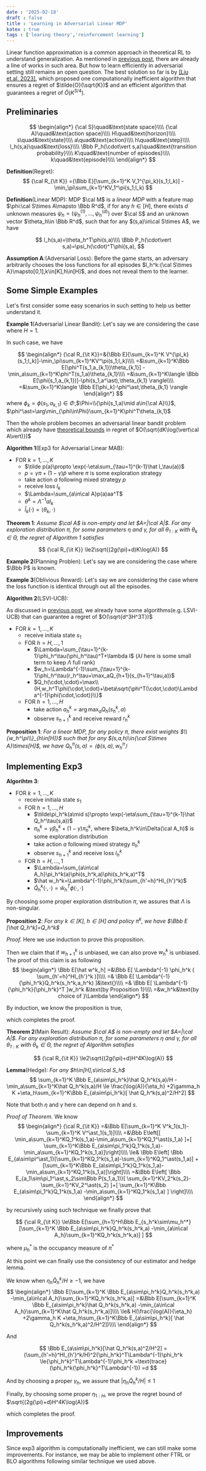 ```yaml
---
date : '2025-02-18'
draft : false
title : 'Learning in Adversarial Linear MDP'
katex : true
tags : ['learing theory','reinforcement learning']
---
```


Linear function approximation is a common approach in theoretical RL to understand generalization.
As mentioned in [previous post](/post/generalization-in-rl/),
there are already a line of works in such area.
But how to learn efficiently in adversarial setting still remains an open question.
The best solution so far is by [[Liu et.al. 2023]](https://arxiv.org/pdf/2310.11550),
which proposed one computationally inefficient algorithm that ensures a regret of $\tilde{O}(\sqrt{K})$
and an efficient algorithm that guarantees a regret of $\tilde{O}(K^{3/4})$.

## Preliminaries

$$
\begin{align*}
    {\cal S}\quad&\text{state space}\\\\
    {\cal A}\quad&\text{action space}\\\\
    H\quad&\text{horizon}\\\\
    s\quad&\text{state}\\\\
    a\quad&\text{action}\\\\
    h\quad&\text{step}\\\\
    l_h(s,a)\quad&\text{loss}\\\\
    \Bbb P_h(\cdot\vert s,a)\quad&\text{transition probability}\\\\
    K\quad&\text{number of episodes}\\\\
    k\quad&\text{episode}\\\\
\end{align*}
$$

**Definition**(Regret):
$$
{\cal R_{\it K}}
={\Bbb E}[\sum_{k=1}^K V_1^{\pi_k}(s_1;l_k)]
-\min_\pi\sum_{k=1}^KV_1^\pi(s_1;l_k)
$$

**Definition**(Linear MDP):
MDP $\cal M$ is a *linear MDP* with a feature map $\phi:\cal S\times A\mapsto \Bbb R^d$,
if for any $h\in[H]$,
there exists $d$ unknown measures $\psi_h=(\psi_h^{(1)},\ldots,\psi_h^{(d)})$ over $\cal S$
and an unknown vector $\theta_h\in \Bbb R^d$,
such that for any $(s,a)\in\cal S\times A$,
we have

$$
l_h(s,a)=\theta_h^T\phi(s,a)\\\\
\Bbb P_h(\cdot\vert s,a)=\psi_h(\cdot)^T\phi(s,a),
$$

**Assumption A**:(Adversarial Loss):
Before the game starts,
an adversary arbitrarily chooses the loss functions for all episodes
$l_h^k:{\cal S\times A}\mapsto[0,1],k\in[K],h\in[H]$,
and does not reveal them to the learner.

## Some Simple Examples

Let's first consider some easy scenarios in such setting to help us better understand it.

**Example 1**(Adversarial Linear Bandit):
Let's say we are considering the case where $H=1$.

In such case, we have

$$
\begin{align*}
{\cal R_{\it K}}=&{\Bbb E}[\sum_{k=1}^K V^{\pi_k}(s_1;l_k)]-\min_\pi\sum_{k=1}^KV^\pi(s_1;l_k)\\\\
=&\sum_{k=1}^K\Bbb E[\phi^T(s_1,a_{k,1})\theta_{k,1}]
-\min_a\sum_{k=1}^K\phi^T(s_1,a)\theta_{k,1}\\\\
=&\sum_{k=1}^K\langle \Bbb E[\phi(s_1,a_{k,1})]-\phi(s_1,a^\ast),\theta_{k,1} \rangle\\\\
=&\sum_{k=1}^K\langle \Bbb E[\phi_k]-\phi^\ast,\theta_{k,1} \rangle
\end{align*}
$$
where $\phi_k=\phi(s_1,a_{k,1})\in\Phi$,$\Phi=\\{\phi(s_1,a)\mid a\in{\cal A}\\}$, $\phi^\ast=\arg\min_{\phi\in\Phi}\sum_{k=1}^K\phi^T\theta_{k,1}$
<!-- 
If the theta is known to us, then the problem becomes simple
$$
{\cal V}=\min_{\phi_{1:K}}\max_{\theta_{1:K}}
\sum_{k=1}^K\langle \phi_k-\phi^*,\theta_{k,1} \rangle
$$

Since it can be easily proved that the regret is affine in $\phi_k$ and convex in $\theta_k$, we can apply [Von Neumann's minimax theorem](https://en.wikipedia.org/wiki/Minimax_theorem) here and obtain

$$
{\cal V}=\max_{\theta_{1:K}}\min_{\phi_{1:K}}
\sum_{k=1}^K\langle \phi_k-\phi^*,\theta_{k,1} \rangle=0
$$ 
-->
Then the whole problem becomes an adversarial linear bandit problem
which already have [theoretical bounds](https://banditalgs.com/2016/11/24/adversarial-linear-bandits/)
in regret of $O(\sqrt{dK\log(\vert\cal A\vert)})$

**Algorithm 1**(Exp3 for Adversarial Linear MAB):

- FOR $k=1,\ldots,K$
  - $\tilde p(a)\propto \exp(-\eta\sum_{\tau=1}^{k-1}\hat l_\tau(a))$
  - $p=\gamma\pi+(1-\gamma)\tilde{p}$ where $\pi$ is some exploration strategy
  - take action $a$ following mixed strategy $p$
  - receive loss $l_k$
  - $\Lambda=\sum_{a\in\cal A}p(a)aa^T$
  - $\theta^k=\Lambda^{-1}al_k$
  - $\hat l_k(\cdot)=\langle\theta_k,\cdot\rangle$

**Theorem 1**:
*Assume $\cal A$ is non-empty and let $A=|\cal A|$.
For any exploration distribution $\pi$,
for some parameters $\eta$ and $\gamma$,
for all $\theta_{1:K}$ with $\theta_k\in\Theta$,
the regret of Algorithm 1 satisfies*

$$
{\cal R_{\it K}}
\le2\sqrt{(2g(\pi)+d)K\log(A)}
$$

**Example 2**(Planning Problen):
Let's say we are considering the case where $\Bbb P$ is known.

**Example 3**(Oblivious Reward):
Let's say we are considering the case where the loss function is identical through out all the episodes.

**Algorithm 2**(LSVI-UCB):

As discussed in [previous post](/post/generalization-in-rl/#linear-mdp),
we already have some algorithms(e.g. LSVI-UCB) that can guarantee a regret of $O(\sqrt{d^3H^3T})$

- FOR $k=1,\ldots,K$
  - receive initiala state $s_1$
  - FOR $h=H,\ldots,1$
    - $\Lambda=\sum_{\tau=1}^{k-1}\phi_h^\tau(\phi_h^\tau)^T+\lambda I$
      ($\lambda I$ here is some small term to keep $\Lambda$ full rank)
    - $w_h=\Lambda^{-1}\sum_{\tau=1}^{k-1}\phi_h^\tau(r_h^\tau+\max_aQ_{h+1}(s_{h+1}^\tau,a))$
    - $Q_h(\cdot,\cdot)=\max\\{H,w_h^T\phi(\cdot,\cdot)+\beta\sqrt{\phi^T(\cdot,\cdot)\Lambda^{-1}\phi(\cdot,\cdot)}\\}$
  - FOR $h=1,\ldots,H$
    - take action $a_h^k=\arg\max_a Q_h(s_h^k,a)$
    - observe $s_{h+1}^k$ and receive reward $r_h^k$

**Proposition 1**:
*For a linear MDP, for any policy $\pi$,
there exist weights $\\{w_h^\pi\\}_{h\in[H]}$
such that for any $(s,a,h)\in{\cal S\times A}\times[H]$,
we have $Q_h^\pi(s,a)=\langle\phi(s,a),w_h^\pi\rangle$*

## Implementing Exp3

**Algorihtm 3**:

- FOR $k=1,\ldots,K$
  - receive initiala state $s_1$
  - FOR $h=1,\ldots,H$
    - $\tilde\pi_h^k(a\mid s)\propto \exp(-\eta\sum_{\tau=1}^{k-1}\hat Q_h^\tau(s,a))$
    - $\pi_h^k=\gamma\beta_h^k+(1-\gamma)\tilde\pi_h^k$, where $\beta_h^k\in\Delta(\cal A_h)$ is some exploration distribution
    - take action $a$ following mixed strategy $\pi_h^k$
    - observe $s_{h+1}^k$ and receive loss $l_h^k$
  - FOR $h=H,\ldots,1$
    - $\Lambda=\sum_{a\in\cal A_h}\pi_h^k(a)\phi(s_h^k,a)\phi(s_h^k,a)^T$
    <!-- - $\hat w_h^k=\Lambda^{-1}\phi_h^k(l_h^k+\hat V_{h+1}^k(s_{h+1}^k))$ -->
    - $\hat w_h^k=\Lambda^{-1}\phi_h^k(\sum_{h'=h}^Hl_{h'}^k)$
    - $\hat Q_h^k(\cdot,\cdot)=\hat w_h^T\phi(\cdot,\cdot)$
    <!-- - $\hat V_h^k(\cdot)=\sum_{a\in\cal A}\pi_h^k(a)\hat Q_h^k(\cdot,a)$ -->

By choosing some proper exploration distribution $\pi$,
we assures that $\Lambda$ is non-singular.

**Proposition 2**:
*For any $k\in [K]$, $h\in[H]$ and policy $\pi^k$,
we have $\Bbb E [\hat Q_h^k]=Q_h^k$*

*Proof.*
Here we use induction to prove this proposition.

<!-- First we claim that $\hat V_{H+1}^k=V_{H+1}^k=0$ is surely unbiased -->

Then we claim that if $w_{h+1}^k$ is unbiased,
we can also prove $w_h^k$ is unbiased.
The proof of this claim is as following
$$
\begin{align*}
  \Bbb E[\hat w^k_h]
  =&\Bbb E[
    \Lambda^{-1}
    \phi_h^k
    (
      \sum_{h'=h}^Hl_{h'}^k
    )]\\\\
  =&
    \Bbb E[
      \Lambda^{-1}
      {\phi_h^k}Q_h^k(s_h^k,a_h^k)
    ]&\text{}\\\\
  =&
    \Bbb E[
      \Lambda^{-1}
      {\phi_h^k}{\phi_h^k}^T
    ]w_h^k
    &\text{by Proposition 1}\\\\
  =&w_h^k&\text{by choice of }\Lambda
\end{align*}
$$

By induction,
we know the proposition is true,

$$\tag*{$\blacksquare$}$$
which completes the proof.

**Theorem 2**(Main Result):
*Assume $\cal A$ is non-empty and let $A=|\cal A|$.
For any exploration distribution $\pi$,
for some parameters $\eta$ and $\gamma$,
for all $\theta_{1:K}$ with $\theta_k\in\Theta$,
the regret of Algorithm satisfies*

$$
{\cal R_{\it K}}
\le2\sqrt{(2g(\pi)+d)H^4K\log(A)}
$$

**Lemma**(Hedge):
*For any $h\in[H],s\in\cal S_h$*
$$
\sum_{k=1}^K
  \Bbb E_{a\sim\pi_h^k}\hat Q_h^k(s,a)/H
  -\min_a\sum_{k=1}^K\hat Q_h^k(s,a)/H
\le
  \frac{\log(A)}{\eta_h}
  +2\gamma_h K
  +\eta_h\sum_{k=1}^K\Bbb E_{a\sim\pi_h^k}[
    \hat Q_h^k(s,a)^2/H^2]
$$

Note that both $\eta$ and $\gamma$ here can depend on $h$ and $s$.
<!-- $$
\begin{align*}
  \hat V_h^k(s_h^k)
  &=
    \sum_{a\in\cal A_h}\pi_h^k(a\mid s_h^k)\hat Q_h^k(s_h^k,a)\\\\
  &=
    \sum_{a\in\cal A_h}\pi_h^k(a\mid s_h^k){\hat w_h^k}^T\phi(s_h^k,a)\\\\
  &=
    \sum_{a\in\cal A_h}\pi_h^k(a\mid s_h^k)\phi(s_h^k,a_h^k)^T\Lambda^{-1}\phi(s_h^k,a)
    (l_h^k+\hat V_{h+1}^k(s_{h+1}^k))\\\\
  &=l_h^k+\hat V_{h+1}^k(s_{h+1}^k)
\end{align*}
$$ -->
*Proof of Theorem.*
We know
$$
\begin{align*}
{\cal R_{\it K}}
=&\Bbb E[\sum_{k=1}^K V^k_1(s_1)-\sum_{k=1}^K V^\ast_1(s_1)]\\\\
=&\Bbb E\left[[
  \min_a\sum_{k=1}^KQ_1^k(s_1,a)-\min_a\sum_{k=1}^KQ_1^\ast(s_1,a)
  ]+[
  \sum_{k=1}^K\Bbb E_{a\sim\pi_1^k}Q_1^k(s_1,a)-\min_a\sum_{k=1}^KQ_1^k(s_1,a)]\right]\\\\
\le&
  \Bbb E\left[
    \Bbb E_{a\sim\pi^\ast_1}[\sum_{k=1}^KQ_1^k(s_1,a)-\sum_{k=1}^KQ_1^\ast(s_1,a)]
    +[\sum_{k=1}^K\Bbb E_{a\sim\pi_1^k}Q_1^k(s_1,a)-\min_a\sum_{k=1}^KQ_1^k(s_1,a)]\right]\\\\
=&\Bbb E\left[
  \Bbb E_{a_1\sim\pi_1^\ast,s_2\sim\Bbb P(s_1,a_1)}[
    \sum_{k=1}^KV_2^k(s_2)-
    \sum_{k=1}^KV_2^\ast(s_2)
  ]+[
    \sum_{k=1}^K\Bbb E_{a\sim\pi_1^k}Q_1^k(s_1,a)
    -\min_a\sum_{k=1}^KQ_1^k(s_1,a)
  ]
\right]\\\\
\end{align*}
$$

by recursively using such technique we finally prove that

$$
{\cal R_{\it K}}
\le\Bbb E[\sum_{h=1}^H\Bbb E_{s_h^k\sim\mu_h^*}[\sum_{k=1}^K
  \Bbb E_{a\sim\pi_h^k}Q_h^k(s_h^k,a)
  -\min_{a\in\cal A_h}\sum_{k=1}^KQ_h^k(s_h^k,a)]
]
$$

where $\mu_h^\ast$ is the occupancy measure of $\pi^\ast$

At this point we can finally use the consistency of our estimator and hedge lemma.

We know when $\eta_h\hat Q_h^k/H\ge-1$, we have
$$
\begin{align*}
  \Bbb E[\sum_{k=1}^K
  \Bbb E_{a\sim\pi_h^k}Q_h^k(s_h^k,a)
  -\min_{a\in\cal A_h}\sum_{k=1}^KQ_h^k(s_h^k,a)]
  =&\Bbb E[\sum_{k=1}^K
  \Bbb E_{a\sim\pi_h^k}\hat Q_h^k(s_h^k,a)
  -\min_{a\in\cal A_h}\sum_{k=1}^K\hat Q_h^k(s_h^k,a)]\\\\
  \le&
    H(\frac{\log(A)}{\eta_h}
    +2\gamma_h K
    +\eta_h\sum_{k=1}^K\Bbb E_{a\sim\pi_h^k}[
      \hat Q_h^k(s_h^k,a)^2/H^2])\\\\
\end{align*}
$$

And

$$
\Bbb E_{a\sim\pi_h^k}[\hat Q_h^k(s,a)^2/H^2]
=(\sum_{h'=h}^Hl_{h'}^k/H)^2{\phi_h^k}^T\Lambda^{-1}\phi_h^k
\le{\phi_h^k}^T\Lambda^{-1}\phi_h^k
=\text{trace}(\phi_h^k{\phi_h^k}^T\Lambda^{-1})
=d
$$

And by choosing a proper $\gamma_h$,
we assure that $|\eta_h\hat Q_h^k/H|\le 1$

Finally,
by choosing some proper $\eta_{1:H}$,
we prove the regret bound of $\sqrt{(2g(\pi)+d)H^4K\log(A)}$

$$\tag*{$\blacksquare$}$$
which completes the proof.

## Improvements

Since exp3 algorithm is computationally inefficient,
we can still make some improvements.
For instance,
we may be able to implement other FTRL or BLO algorithms following similar technique we used above.
